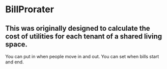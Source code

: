 # BillProrater

## This was originally designed to calculate the cost of utilities for each tenant of a shared living space.
You can put in when people move in and out.
You can set when bills start and end.

